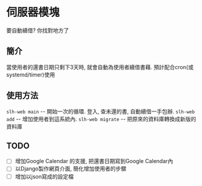 # 伺服器模塊

要自動續借? 你找對地方了

## 簡介
當使用者的還書日期只剩下3天時, 就會自動為使用者續借書藉. 預計配合cron(或systemd/timer)使用

## 使用方法
`slh-web main` -- 開始一次的循環. 登入, 查未還的書, 自動續借一手包辦.
`slh-web add` -- 增加使用者到這系統內.
`slh-web migrate` -- 把原來的資料庫轉換成新版的資料庫

## TODO
 - [ ] 增加Google Calendar 的支援, 把還書日期寫到Google Calendar內
 - [ ] 以Django製作網頁介面, 簡化增加使用者的步驟
 - [ ] 增加以json寫成的設定檔
